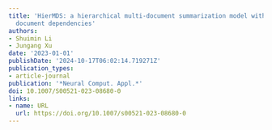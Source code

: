 ```yaml
---
title: 'HierMDS: a hierarchical multi-document summarization model with global-local
  document dependencies'
authors:
- Shuimin Li
- Jungang Xu
date: '2023-01-01'
publishDate: '2024-10-17T06:02:14.719271Z'
publication_types:
- article-journal
publication: '*Neural Comput. Appl.*'
doi: 10.1007/S00521-023-08680-0
links:
- name: URL
  url: https://doi.org/10.1007/s00521-023-08680-0
---
```

